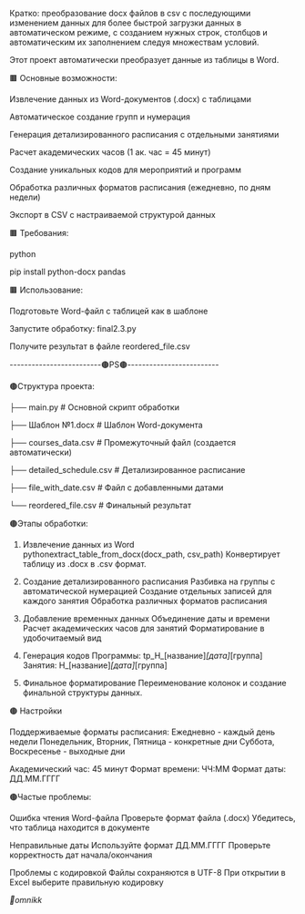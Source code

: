 Кратко: преобразование docx файлов в csv с последующими изменением данных для более быстрой загрузки данных в автоматическом режиме, с созданием нужных строк, столбцов и автоматическим их заполнением следуя множествам условий.


Этот проект автоматически преобразует данные из таблицы в Word.

🟫 Основные возможности:

Извлечение данных из Word-документов (.docx) с таблицами

Автоматическое создание групп и нумерация

Генерация детализированного расписания с отдельными занятиями

Расчет академических часов (1 ак. час = 45 минут)

Создание уникальных кодов для мероприятий и программ

Обработка различных форматов расписания (ежедневно, по дням недели)

Экспорт в CSV с настраиваемой структурой данных


🟫 Требования:

python

pip install python-docx pandas


🟫 Использование:

Подготовьте Word-файл с таблицей как в шаблоне

Запустите обработку: final2.3.py

Получите результат в файле reordered_file.csv


-------------------------🟤PS🟤-------------------------

🟤Структура проекта:

├── main.py                 # Основной скрипт обработки

├── Шаблон №1.docx         # Шаблон Word-документа

├── courses_data.csv       # Промежуточный файл (создается автоматически)

├── detailed_schedule.csv  # Детализированное расписание

├── file_with_date.csv     # Файл с добавленными датами

└── reordered_file.csv     # Финальный результат

🟤Этапы обработки:

1. Извлечение данных из Word
pythonextract_table_from_docx(docx_path, csv_path)
Конвертирует таблицу из .docx в .csv формат.

2. Создание детализированного расписания
Разбивка на группы с автоматической нумерацией
Создание отдельных записей для каждого занятия
Обработка различных форматов расписания

3. Добавление временных данных
Объединение даты и времени
Расчет академических часов для занятий
Форматирование в удобочитаемый вид

4. Генерация кодов
Программы: tp_H_[название]_[дата]_[группа]
Занятия: H_[название]_[дата]_[группа]

5. Финальное форматирование
Переименование колонок и создание финальной структуры данных.

🟤 Настройки

Поддерживаемые форматы расписания:
Ежедневно - каждый день недели
Понедельник, Вторник, Пятница - конкретные дни
Суббота, Воскресенье - выходные дни

Академический час: 45 минут
Формат времени: ЧЧ:ММ
Формат даты: ДД.ММ.ГГГГ

🟤Частые проблемы:

Ошибка чтения Word-файла
Проверьте формат файла (.docx)
Убедитесь, что таблица находится в документе


Неправильные даты
Используйте формат ДД.ММ.ГГГГ
Проверьте корректность дат начала/окончания


Проблемы с кодировкой
Файлы сохраняются в UTF-8
При открытии в Excel выберите правильную кодировку


_🐤omnikk_
